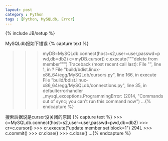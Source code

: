 ```yaml
---
layout: post
category : Python
tags : [Python, MySQLdb, Error]
---
```

{% include JB/setup %}

MySQLdb报如下错误
{% capture text %}
>>> myDB=MySQLdb.connect(host=s2,user=user,passwd=pwd,db=db2)
>>> c=myDB.cursor()
>>> c.execute("""delete from member""")
Traceback (most recent call last):
  File "<stdin>", line 1, in ?
  File "build/bdist.linux-x86_64/egg/MySQLdb/cursors.py", line 166, in execute
  File "build/bdist.linux-x86_64/egg/MySQLdb/connections.py", line 35, in defaulterrorhandler
_mysql_exceptions.ProgrammingError: (2014, "Commands out of sync; you can't run this command now")
...{% endcapture %}

搜索后据说是cursor没关闭的原因
{% capture text %}
    >>> c=MySQLdb.connect(host=s2,user=user,passwd=pwd,db=db2)
    >>> cr=c.cursor()
    >>> cr.execute("update member set block=1")
    294L
    >>> c.commit()
    >>> cr.close()
    >>> c.close()
...{% endcapture %}